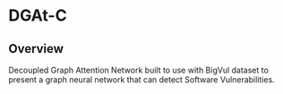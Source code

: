 # DGAt-C

## Overview 

Decoupled Graph Attention Network built to use with BigVul dataset to present a graph neural network that can detect Software Vulnerabilities.
